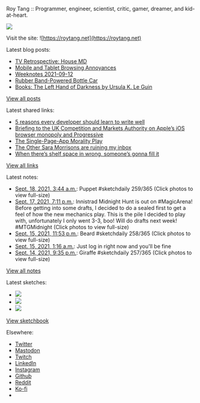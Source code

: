 Roy Tang :: Programmer, engineer, scientist, critic, gamer, dreamer, and kid-at-heart.

![](https://roytang.net/static/img/profile.jpg)

Visit the site: ![https://roytang.net](https://roytang.net)

Latest blog posts:

- [TV Retrospective: House MD](https://roytang.net/2021/09/house/)
- [Mobile and Tablet Browsing Annoyances](https://roytang.net/2021/09/mobile-tablet-annoyances/)
- [Weeknotes 2021-09-12](https://roytang.net/2021/09/weeknotes-2021-09-12/)
- [Rubber Band-Powered Bottle Car](https://roytang.net/2021/09/rubber-band-bottle-car/)
- [Books: The Left Hand of Darkness by Ursula K. Le Guin](https://roytang.net/2021/09/lhod/)

[View all posts](https://roytang.net/blog)

Latest shared links:

- [5 reasons every developer should learn to write well](https://roytang.net/2021/09/5-reasons-every-developer-should-learn-to-write-well/)
- [Briefing to the UK Competition and Markets Authority on Apple’s iOS browser monopoly and Progressive](https://roytang.net/2021/09/e70d9944158e48f21f45880e61981adc/)
- [The Single-Page-App Morality Play](https://roytang.net/2021/09/the-single-page-app-morality-play/)
- [The Other Sara Morrisons are ruining my inbox](https://roytang.net/2021/09/the-other-sara-morrisons-are-ruining-my-inbox/)
- [When there’s shelf space in wrong, someone’s gonna fill it](https://roytang.net/2021/09/when-theres-shelf-space-in-wrong-someones-gonna-fill-it/)

[View all links](https://roytang.net/links)

Latest notes:

- [Sept. 18, 2021, 3:44 a.m.](https://roytang.net/2021/09/1438952030811262979/): Puppet #sketchdaily 259/365 (Click photos to view full-size)
- [Sept. 17, 2021, 7:11 p.m.](https://roytang.net/2021/09/1438822790975483908/): Innistrad Midnight Hunt is out on #MagicArena! Before getting into some drafts, I decided to do a sealed first to get a feel of how the new mechanics play. This is the pile I decided to play with, unfortunately I only went 3-3, boo! Will do drafts next week! #MTGMidnight (Click photos to view full-size)
- [Sept. 15, 2021, 11:53 p.m.](https://roytang.net/2021/09/1438169156013023239/): Beard #sketchdaily 258/365 (Click photos to view full-size)
- [Sept. 15, 2021, 1:16 a.m.](https://roytang.net/2021/09/hcucto5/): Just log in right now and you&#x27;ll be fine
- [Sept. 14, 2021, 9:35 p.m.](https://roytang.net/2021/09/1437772003247894545/): Giraffe #sketchdaily 257/365 (Click photos to view full-size)

[View all notes](https://roytang.net/notes)

Latest sketches:


- ![](https://roytang.net/media/cache/1e/83/1e835b7386efc1e76fb667b57f9dbbe7.jpg)
- ![](https://roytang.net/media/cache/26/c1/26c1502ee4289262dff76c7da2a2d282.jpg)
- ![](https://roytang.net/media/cache/a3/e4/a3e44816f32918ece310e308b6531be7.jpg)

[View sketchbook](https://roytang.net/albums/sketchbook)


Elsewhere:

- [Twitter](https://twitter.com/roytang)
- [Mastodon](https://mastodon.technology/@roytang)
- [Twitch](https://twitch.tv/twitchyroy)
- [LinkedIn](https://www.linkedin.com/in/roytang)
- [Instagram](https://instagram.com/roytang0400)
- [Github](https://github.com/roytang)
- [Reddit](https://reddit.com/u/hungryroy)
- [Ko-fi](https://ko-fi.com/roytang)
- [](mailto:hello@roytang.net)